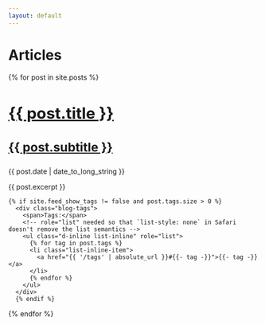```yaml
---
layout: default
---
```

<h1 class="dashed_underline">Articles</h1>

{% for post in site.posts %}
  <article>
    <h2>
      <a href="{{ post.url }}">
        <h2 class="post-title">{{ post.title }}</h2>
        <h3 class="post-subtitle">{{ post.subtitle }}</h3>
      </a>
    </h2>
    <time datetime="{{ post.date | date: "%Y-%m-%d" }}">{{ post.date | date_to_long_string }}</time>
    <p>{{ post.excerpt }}</p>

    {% if site.feed_show_tags != false and post.tags.size > 0 %}
      <div class="blog-tags">
        <span>Tags:</span>
        <!-- role="list" needed so that `list-style: none` in Safari doesn't remove the list semantics -->
        <ul class="d-inline list-inline" role="list">
          {% for tag in post.tags %}
          <li class="list-inline-item">
            <a href="{{ '/tags' | absolute_url }}#{{- tag -}}">{{- tag -}}</a>
          </li>
          {% endfor %}
        </ul>
      </div>
      {% endif %}
  </article>
{% endfor %}